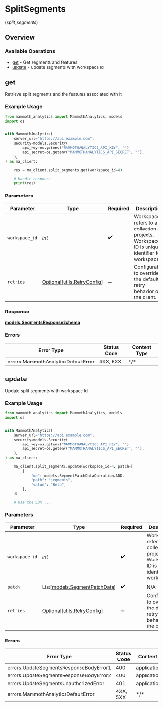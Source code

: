 # SplitSegments
(*split_segments*)

## Overview

### Available Operations

* [get](#get) - Get segments and features
* [update](#update) - Update segments with workspace Id

## get

Retrieve split segments and the features associated with it

### Example Usage

<!-- UsageSnippet language="python" operationID="GetSegments" method="get" path="/workspaces/{workspace_id}/split-segments" -->
```python
from mammoth_analytics import MammothAnalytics, models
import os


with MammothAnalytics(
    server_url="https://api.example.com",
    security=models.Security(
        api_key=os.getenv("MAMMOTHANALYTICS_API_KEY", ""),
        api_secret=os.getenv("MAMMOTHANALYTICS_API_SECRET", ""),
    ),
) as ma_client:

    res = ma_client.split_segments.get(workspace_id=4)

    # Handle response
    print(res)

```

### Parameters

| Parameter                                                                                      | Type                                                                                           | Required                                                                                       | Description                                                                                    | Example                                                                                        |
| ---------------------------------------------------------------------------------------------- | ---------------------------------------------------------------------------------------------- | ---------------------------------------------------------------------------------------------- | ---------------------------------------------------------------------------------------------- | ---------------------------------------------------------------------------------------------- |
| `workspace_id`                                                                                 | *int*                                                                                          | :heavy_check_mark:                                                                             | Workspace refers to a collection of projects. Workspace ID is unique identifier for workspace. | 4                                                                                              |
| `retries`                                                                                      | [Optional[utils.RetryConfig]](../../models/utils/retryconfig.md)                               | :heavy_minus_sign:                                                                             | Configuration to override the default retry behavior of the client.                            |                                                                                                |

### Response

**[models.SegmentsResponseSchema](../../models/segmentsresponseschema.md)**

### Errors

| Error Type                          | Status Code                         | Content Type                        |
| ----------------------------------- | ----------------------------------- | ----------------------------------- |
| errors.MammothAnalyticsDefaultError | 4XX, 5XX                            | \*/\*                               |

## update

Update split segments with workspace Id

### Example Usage

<!-- UsageSnippet language="python" operationID="UpdateSegments" method="patch" path="/workspaces/{workspace_id}/split-segments" -->
```python
from mammoth_analytics import MammothAnalytics, models
import os


with MammothAnalytics(
    server_url="https://api.example.com",
    security=models.Security(
        api_key=os.getenv("MAMMOTHANALYTICS_API_KEY", ""),
        api_secret=os.getenv("MAMMOTHANALYTICS_API_SECRET", ""),
    ),
) as ma_client:

    ma_client.split_segments.update(workspace_id=4, patch=[
        {
            "op": models.SegmentPatchDataOperation.ADD,
            "path": "segments",
            "value": "Beta",
        },
    ])

    # Use the SDK ...

```

### Parameters

| Parameter                                                                                      | Type                                                                                           | Required                                                                                       | Description                                                                                    | Example                                                                                        |
| ---------------------------------------------------------------------------------------------- | ---------------------------------------------------------------------------------------------- | ---------------------------------------------------------------------------------------------- | ---------------------------------------------------------------------------------------------- | ---------------------------------------------------------------------------------------------- |
| `workspace_id`                                                                                 | *int*                                                                                          | :heavy_check_mark:                                                                             | Workspace refers to a collection of projects. Workspace ID is unique identifier for workspace. | 4                                                                                              |
| `patch`                                                                                        | List[[models.SegmentPatchData](../../models/segmentpatchdata.md)]                              | :heavy_check_mark:                                                                             | N/A                                                                                            |                                                                                                |
| `retries`                                                                                      | [Optional[utils.RetryConfig]](../../models/utils/retryconfig.md)                               | :heavy_minus_sign:                                                                             | Configuration to override the default retry behavior of the client.                            |                                                                                                |

### Errors

| Error Type                              | Status Code                             | Content Type                            |
| --------------------------------------- | --------------------------------------- | --------------------------------------- |
| errors.UpdateSegmentsResponseBodyError1 | 400                                     | application/json                        |
| errors.UpdateSegmentsResponseBodyError2 | 400                                     | application/json                        |
| errors.UpdateSegmentsUnauthorizedError  | 401                                     | application/json                        |
| errors.MammothAnalyticsDefaultError     | 4XX, 5XX                                | \*/\*                                   |